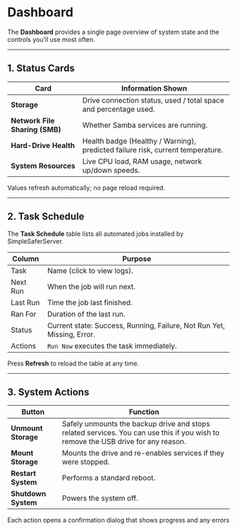 # Dashboard

The **Dashboard** provides a single page overview of system state and the controls you’ll use most often.

---

## 1. Status Cards

| Card | Information Shown |
|------|-------------------|
| **Storage** | Drive connection status, used / total space and percentage used. |
| **Network File Sharing (SMB)** | Whether Samba services are running. |
| **Hard-Drive Health** | Health badge (Healthy / Warning), predicted failure risk, current temperature. |
| **System Resources** | Live CPU load, RAM usage, network up/down speeds. |

Values refresh automatically; no page reload required.

---

## 2. Task Schedule

The **Task Schedule** table lists all automated jobs installed by SimpleSaferServer.

| Column | Purpose |
|--------|---------|
| Task | Name (click to view logs). |
| Next Run | When the job will run next. |
| Last Run | Time the job last finished. |
| Ran For | Duration of the last run. |
| Status | Current state: Success, Running, Failure, Not Run Yet, Missing, Error. |
| Actions | `Run Now` executes the task immediately. |

Press **Refresh** to reload the table at any time.

---

## 3. System Actions

| Button | Function |
|--------|----------|
| **Unmount Storage** | Safely unmounts the backup drive and stops related services. You can use this if you wish to remove the USB drive for any reason. |
| **Mount Storage** | Mounts the drive and re-enables services if they were stopped. |
| **Restart System** | Performs a standard reboot. |
| **Shutdown System** | Powers the system off. |

Each action opens a confirmation dialog that shows progress and any errors